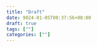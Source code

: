 ```yaml
---
title: "Draft"
date: 9024-01-05T00:37:56+08:00
draft: true
tags: [""]
categories: [""]
---
```

